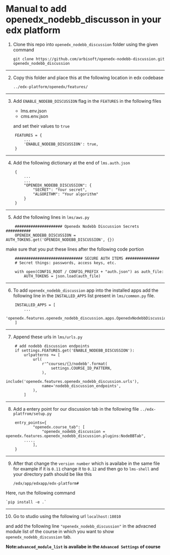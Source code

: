 # Manual to add openedx_nodebb_discusson in your edx platform

1.  Clone this repo into `openedx_nodebb_discussion` folder using the given command

    `git clone https://github.com/arbisoft/openedx-nodebb-discussion.git openedx_nodebb_discussion`

---

2.  Copy this folder and place this at the following location in edx codebase

    `../edx-platform/openedx/features/`

---

3.  Add `ENABLE_NODEBB_DISCUSSION` flag in the `FEATURES` in the following files


    - lms.env.json
    - cms.env.json


    and set their values to   `true`

```
    FEATURES = {
        ...
        'ENABLE_NODEBB_DISCUSSION': true,
    }
```

---
4. Add the following dictionary at the end of `lms.auth.json`

```
    {
        ...
        ...
        "OPENEDX_NODEBB_DISCUSSION": {
            "SECRET": "Your secret",
            "ALGORITHM": "Your algorithm"
        }
    }
```
---

5. Add the following lines in `lms/aws.py`

```
    ##################### Openedx Nodebb Discussion Secrets ###########
    OPENEDX_NODEBB_DISCUSSION = AUTH_TOKENS.get('OPENEDX_NODEBB_DISCUSSION', {})
```

   make sure that you put these lines after the following code portion
    
```
    ############################## SECURE AUTH ITEMS ###############
    # Secret things: passwords, access keys, etc.
    
    with open(CONFIG_ROOT / CONFIG_PREFIX + "auth.json") as auth_file:
        AUTH_TOKENS = json.load(auth_file)

```
    

---

6.  To add `openedx_nodebb_discussion` app into the installed apps add the 
    following line in the `INSTALLED_APPS` list present in `lms/common.py` file.

```
    INSTALLED_APPS = [
        ...
        'openedx.features.openedx_nodebb_discussion.apps.OpenedxNodebbDiscussionConfig',
    ]
```

---

7.  Append these urls in `lms/urls.py`

```
    # add nodebb discussion endpoints
    if settings.FEATURES.get('ENABLE_NODEBB_DISCUSSION'):
        urlpatterns += [
            url(
                r'^courses/{}/nodebb'.format(
                    settings.COURSE_ID_PATTERN,
                ),
                include('openedx.features.openedx_nodebb_discussion.urls'),
                name='nodebb_discussion_endpoints',
            ),
        ]
```

---

8.  Add a entery point for our discussion tab in the following file
    `../edx-platfrom/setup.py`

```
    entry_points={
            "openedx.course_tab": [
                "openedx_nodebb_discussion = openedx.features.openedx_nodebb_discussion.plugins:NodeBBTab",
        .....
            ],
    }
```

---

9.  After that change the `version number` which is availabe in the same file for example if it is 
    `0.11` change it to `0.12` and then go to `lms-shell` and your directory path should 
    be like this

    `/edx/app/edxapp/edx-platform#`


   Here, run the following command 

    `pip install -e .`


---

10.  Go to studio using the following url `localhost:18010` 
    
   and add the following line `"openedx_nodebb_discussion"`
   in the advacned module list of the course in which you want to show `openedx_nodebb_discussion` tab.



 **Note:`advanced_module_list` is availabe in the `Advanced Settings` of course**